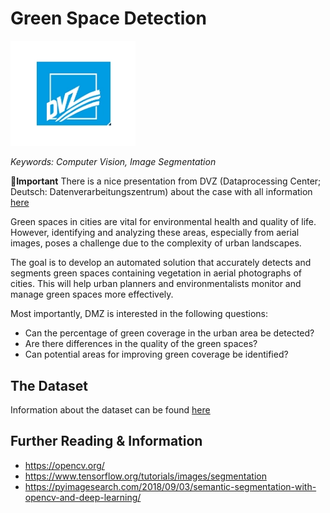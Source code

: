 # Green Space Detection
<img src="imgs/dvz-mz-logo.webp" width="200">

*Keywords: Computer Vision, Image Segmentation*

**Important** 
There is a nice presentation from DVZ (Dataprocessing Center; Deutsch: Datenverarbeitungszentrum) about the case with all information [here](https://drive.google.com/file/d/1oineTjLGRN1d3DyDrKS1Oc7Oz-aCO9bk/view?usp=drive_link)

Green spaces in cities are vital for environmental health and quality of life. However, identifying and analyzing these areas, especially from aerial images, poses a challenge due to the complexity of urban landscapes. 

The goal is to develop an automated solution that accurately detects and segments green spaces containing vegetation in aerial photographs of cities. This will help urban planners and environmentalists monitor and manage green spaces more effectively.


Most importantly, DMZ is interested in the following questions:

- Can the percentage of green coverage in the urban area be detected?
- Are there differences in the quality of the green spaces?
- Can potential areas for improving green coverage be identified?

## The Dataset

Information about the dataset can be found [here](https://drive.google.com/file/d/1oineTjLGRN1d3DyDrKS1Oc7Oz-aCO9bk/view?usp=drive_link)

## Further Reading & Information

- https://opencv.org/
- https://www.tensorflow.org/tutorials/images/segmentation
- https://pyimagesearch.com/2018/09/03/semantic-segmentation-with-opencv-and-deep-learning/